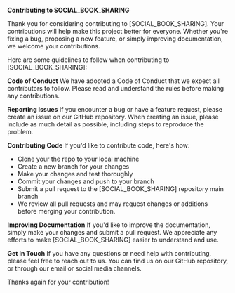 **Contributing to SOCIAL_BOOK_SHARING**

Thank you for considering contributing to [SOCIAL_BOOK_SHARING]. Your contributions will help make this project better for everyone. Whether you're fixing a bug, proposing a new feature, or simply improving documentation, we welcome your contributions.

Here are some guidelines to follow when contributing to [SOCIAL_BOOK_SHARING]:

**Code of Conduct**
We have adopted a Code of Conduct that we expect all contributors to follow. Please read and understand the rules before making any contributions.

**Reporting Issues**
If you encounter a bug or have a feature request, please create an issue on our GitHub repository. When creating an issue, please include as much detail as possible, including steps to reproduce the problem.

**Contributing Code**
If you'd like to contribute code, here's how:

* Clone your the repo to your local machine
* Create a new branch for your changes
* Make your changes and test thoroughly
* Commit your changes and push to your branch
* Submit a pull request to the [SOCIAL_BOOK_SHARING] repository main branch
* We review all pull requests and may request changes or additions before merging your contribution.

**Improving Documentation**
If you'd like to improve the documentation, simply make your changes and submit a pull request. We appreciate any efforts to make [SOCIAL_BOOK_SHARING] easier to understand and use.

**Get in Touch**
If you have any questions or need help with contributing, please feel free to reach out to us. You can find us on our GitHub repository, or through our email or social media channels.

Thanks again for your contribution!
